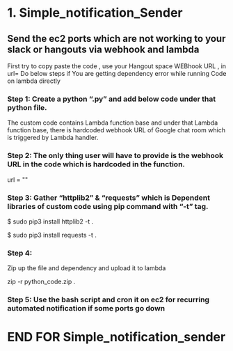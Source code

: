 # 1. Simple_notification_Sender
## Send the ec2 ports which are not working to your slack or hangouts via webhook and lambda 
First try to copy paste the code , use your Hangout space WEBhook URL , in url=
Do below steps if You are getting dependency error while running Code on lambda directly 

### Step 1: Create a python “<NAME>.py” and add below code under that python file.

The custom code contains Lambda function base and under that Lambda function base, there is hardcoded webhook URL of Google chat room which is triggered by Lambda handler.

### Step 2: The only thing user will have to provide is the webhook URL in the code which is hardcoded in the function.

url = "<WEBHOOK-URL>"

### Step 3: Gather “httplib2” & “requests” which is Dependent libraries of custom code using pip command with “-t” tag.

$ sudo pip3 install httplib2 -t .

$ sudo pip3 install requests -t .

### Step 4:
Zip up the file and dependency and upload it to lambda

zip -r python_code.zip .

### Step 5: Use the bash script and cron it on ec2 for recurring automated notification if some ports go down
# END FOR Simple_notification_sender
